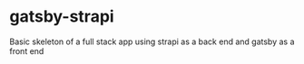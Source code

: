 # gatsby-strapi
Basic skeleton of a full stack app using strapi as a back end and gatsby as a front end
